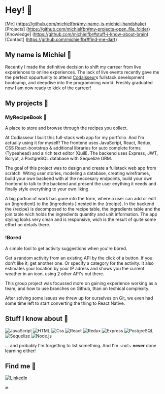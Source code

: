 # Hey! :raising_hand:

[Me] (https://github.com/michielfbr#my-name-is-michiel-handshake) [Projects] (https://github.com/michielfbr#my-projects-open_file_folder) [Knowledge] (https://github.com/michielfbr#stuff-i-know-about-brain) [Contact] (https://github.com/michielfbr#find-me-dart)



## My name is Michiel :handshake:

Recently I made the definitive decision to shift my carreer from live experiences to online experiences.
The lack of live events recently gave me the perfect oppurtunity to attend [Codaisseur](https://codaisseur.com/)s fullstack development bootcamp, and deepdive into the programming world.
Freshly graduated now I am now ready to kick of the carreer!



## My projects :open_file_folder:

### MyRecipeBook :stew:

A place to store and browse through the recipes you collect.

At Codiasseur I built this full-stack web app for my portfolio. And I'm actually using it for myself!
The frontend uses JavaScript, React, Redux, CSS React-bootstrap & additional libraries for auto complete forms (Typeahead) and a rich text editor (Quill).
The backend uses Express, JWT, Bcrypt, a PostgreSQL database with Sequelize ORM.

The goal of this project was to design and create a fullstack web app from scratch. Witing user stories, modeling a database, creating wireframes, build your own backend with al the neccesary endpoints, build your own frontend to talk to the backend and present the user enything it needs and finally style everything to your own liking.

A big portion of work has gone into the form, where a user can add or edit an {ingredient} to the [ingredients ] nested in the {recipe}. In the backend the {recipe} is decomposed to the recipe table, the ingredients table and the join table wich holds the ingredients quantity and unit information.
The app styling looks very clean and is responsive, wich is the result of quite some effort on details there.

### !Bored

A simple tool to get activity suggestions when you're bored.

Get a random activity from an existing API by the click of a button. If you don't like it; get another one. Or specify a category for the activity.
It also estimates your location by your IP adress and shows you the current weather in an icon, using 2 other API's out there.

This group project was focussed more on gaining experience working as a team, and how to use branches on Github, than on techical complexity.

After solving some issues we threw up for ourselves on Git, we even had some time left to start converting the thing to React Native.



## Stuff I know about :brain:

  <p>
  <img alt="JavaScript" src="https://img.shields.io/badge/JavaScript-F7DF1E?logo=javascript&logoColor=white&style=for-the-badge" />
  <img alt="HTML" src="https://img.shields.io/badge/HTML-E34F26?logo=html5&logoColor=white&style=for-the-badge" />
  <img alt="Css" src="https://img.shields.io/badge/CSS-1572B6?logo=css3&logoColor=white&style=for-the-badge" />
  <img alt="React" src="https://img.shields.io/badge/React-61DAFB?logo=react&logoColor=white&style=for-the-badge" />
  <img alt="Redux" src="https://img.shields.io/badge/Redux-764ABC?logo=redux&logoColor=white&style=for-the-badge" />
  <img alt="Express" src="https://img.shields.io/badge/Express-000000?logo=express&logoColor=white&style=for-the-badge" />
  <img alt="PostgreSQL" src="https://img.shields.io/badge/PostgreSQL-4169E1?logo=postgresql&logoColor=white&style=for-the-badge" />
  <img alt="Sequelize" src="https://img.shields.io/badge/Sequelize-52B0E7?logo=sequelize&logoColor=white&style=for-the-badge" />
  <img alt="Node.js" src="https://img.shields.io/badge/Node.js-339933?logo=node.js&logoColor=white&style=for-the-badge" />
  
  ... and probably I'm forgetting to list something. And I'm ~not~ **never** done learning either!
  
  </p>



## Find me :dart:

  <p>
  <a href="https://www.linkedin.com/in/mbrongers/"><img alt="LinkedIn" src="https://img.shields.io/badge/LinkedIn-0A66C2?logo=linkedIn&logoColor=white&style=for-the-badge"     /><a>
  </p>

:end:
